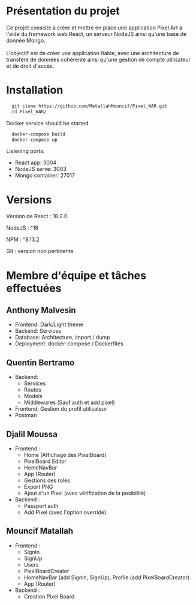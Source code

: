 # Présentation du projet

Ce projet consiste à créer et mettre en place une application Pixel Art 
à l'aide du framework web React, un serveur NodeJS ainsi qu'une
base de donnée Mongo.
<br><br>
L'objectif est de créer une application fiable, avec une architecture
de transfère de données cohérente ainsi qu'une gestion de compte utilisateur
et de droit d'accès.

# Installation

```bash
  git clone https://github.com/MatallahMouncif/Pixel_WAR.git
  cd Pixel_WAR/
```
Docker service should be started
```bash
  docker-compose build
  docker-compose up
```
Listening ports:
- React app: 3004
- NodeJS serve: 3003
- Mongo container: 27017

# Versions

Version de React : 18.2.0

NodeJS : ^16

NPM : ^8.13.2

Git : version non pertinente

# Membre d'équipe et tâches effectuées

## Anthony Malvesin
- Frontend:  Dark/Light theme
- Backend: Services
- Database: Architecture, import / dump
- Deployment: docker-compose / Dockerfiles 

## Quentin Bertramo
- Backend:
  - Services
  - Routes
  - Models
  - Middlewares
  (Sauf auth et add pixel)
- Frontend: Gestion du profil utilisateur
- Postman

## Djalil Moussa
- Frontend : 
  - Home (Affichage des PixelBoard)
  - PixelBoard Editor
  - HomeNavBar
  - App (Router)
  - Gestions des roles
  - Export PNG
  - Ajout d'un Pixel (avec vérification de la posibilité) 
- Backend : 
  - Passport auth
  - Add Pixel (avec l'option override)
  
## Mouncif Matallah
- Frontend : 
	- SignIn
	- SignUp
	- Users
	- PixelBoardCreator
	- HomeNavBar (add SignIn, SignUp), Profile (add PixelBoardCreator)
	- App (Router)
- Backend : 
	- Creation Pixel Board

